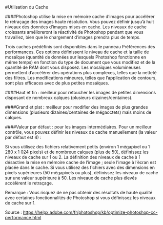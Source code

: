 #Utilisation du Cache

####Photoshop utilise la mise en mémoire cache d’images pour accélérer le retraçage des images haute résolution. Vous pouvez définir jusqu’à huit niveaux des données d’images mises en cache. Les niveaux de cache croissants amélioreront la réactivité de Photoshop pendant que vous travaillez, bien que le chargement d’images prendra plus de temps.

Trois caches prédéfinis sont disponibles dans le panneau Préférences des performances. Ces options définissent le niveau de cache et la taille de mosaïque (quantité de données sur lesquels Photoshop fonctionne en même temps) en fonction du type de document que vous modifiez et de la quantité de RAM dont vous disposez. Les mosaïques volumineuses permettent d’accélérer des opérations plus complexes, telles que la netteté des filtres. Les modifications mineures, telles que l’application de contours, sont plus efficaces avec de plus petites mosaïques.

####Haut et fin : meilleur pour retoucher les images de petites dimensions disposant de nombreux calques (plusieurs dizaines/centaines).

####Grand et plat : meilleur pour modifier des images de plus grandes dimensions (plusieurs dizaines/centaines de mégaoctets) mais moins de calques.

####Valeur par défaut : pour les images intermédiaires.
Pour un meilleur contrôle, vous pouvez définir les niveaux de cache manuellement (la valeur par défaut est 4) :

Si vous utilisez des fichiers relativement petits (environ 1 mégapixel ou 1 280 x 1 024 pixels) et de nombreux calques (plus de 50), définissez les niveaux de cache sur 1 ou 2. La définition des niveaux de cache à 1 désactive la mise en mémoire cache de l’image ; seule l’image à l’écran est placée dans le cache.
Si vous utilisez des fichiers avec des dimensions en pixels supérieures (50 mégapixels ou plus), définissez les niveaux de cache sur une valeur supérieure à 50. Les niveaux de cache plus élevés accélèrent le retraçage.

Remarque : Vous risquez de ne pas obtenir des résultats de haute qualité avec certaines fonctionnalités de Photoshop si vous définissez les niveaux de cache sur 1.

Source : https://helpx.adobe.com/fr/photoshop/kb/optimize-photoshop-cc-performance.html
